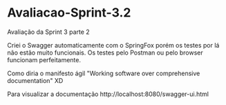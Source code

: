 # Avaliacao-Sprint-3.2
Avaliação da Sprint 3 parte 2
<p>Criei o Swagger automaticamente com o SpringFox porém os testes por lá não estão muito funcionais.
Os testes pelo Postman ou pelo browser funcionam perfeitamente.
<p>Como diria o manifesto ágil "Working software over comprehensive documentation" XD
</p>
<p>Para visualizar a documentação http://localhost:8080/swagger-ui.html
</p>
